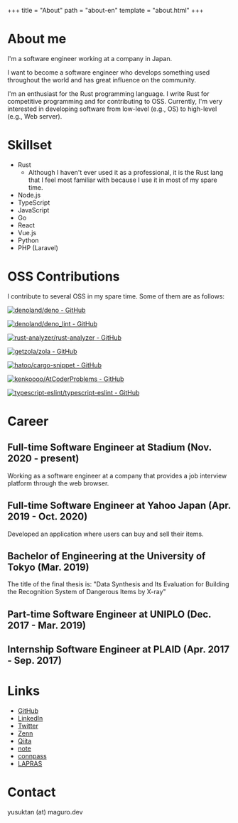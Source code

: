 +++
title = "About"
path = "about-en"
template = "about.html"
+++

# About me

I'm a software engineer working at a company in Japan.

I want to become a software engineer who develops something used throughout the world and has great influence on the community.

I'm an enthusiast for the Rust programming language. I write Rust for competitive programming and for contributing to OSS. Currently, I'm very interested in developing software from low-level (e.g., OS) to high-level (e.g., Web server).

# Skillset

- Rust
  - Although I haven't ever used it as a professional, it is the Rust lang that I feel most familiar with because I use it in most of my spare time.
- Node.js
- TypeScript
- JavaScript
- Go
- React
- Vue.js
- Python
- PHP (Laravel)

# OSS Contributions

I contribute to several OSS in my spare time. Some of them are as follows:

[![denoland/deno - GitHub](https://gh-card.dev/repos/denoland/deno.svg)](https://github.com/denoland/deno)

[![denoland/deno_lint - GitHub](https://gh-card.dev/repos/denoland/deno_lint.svg)](https://github.com/denoland/deno_lint)

[![rust-analyzer/rust-analyzer - GitHub](https://gh-card.dev/repos/rust-analyzer/rust-analyzer.svg)](https://github.com/rust-analyzer/rust-analyzer)

[![getzola/zola - GitHub](https://gh-card.dev/repos/getzola/zola.svg)](https://github.com/getzola/zola)

[![hatoo/cargo-snippet - GitHub](https://gh-card.dev/repos/hatoo/cargo-snippet.svg)](https://github.com/hatoo/cargo-snippet)

[![kenkoooo/AtCoderProblems - GitHub](https://gh-card.dev/repos/kenkoooo/AtCoderProblems.svg)](https://github.com/kenkoooo/AtCoderProblems)

[![typescript-eslint/typescript-eslint - GitHub](https://gh-card.dev/repos/typescript-eslint/typescript-eslint.svg)](https://github.com/typescript-eslint/typescript-eslint)

# Career

## Full-time Software Engineer at Stadium (Nov. 2020 - present)

Working as a software engineer at a company that provides a job interview platform through the web browser.

## Full-time Software Engineer at Yahoo Japan (Apr. 2019 - Oct. 2020)

Developed an application where users can buy and sell their items.

## Bachelor of Engineering at the University of Tokyo (Mar. 2019)

The title of the final thesis is: "Data Synthesis and Its Evaluation for Building the Recognition System of Dangerous Items by X-ray"

## Part-time Software Engineer at UNIPLO (Dec. 2017 - Mar. 2019)

## Internship Software Engineer at PLAID (Apr. 2017 - Sep. 2017)

# Links

- <i class="fab fa-github"></i> [GitHub](https://github.com/magurotuna)
- <i class="fab fa-linkedin"></i> [LinkedIn](https://www.linkedin.com/in/yusuke-tanaka-3904a7167)
- <i class="fab fa-twitter"></i> [Twitter](https://twitter.com/yusuktan)
- [Zenn](https://zenn.dev/magurotuna)
- [Qiita](https://qiita.com/maguro_tuna)
- [note](https://note.com/maguro_tuna)
- [connpass](https://connpass.com/user/magurotuna/)
- [LAPRAS](https://lapras.com/public/4LPJBTY)

# Contact

yusuktan<!-- ODAYAKA --> (at) <!-- JANAI -->maguro.dev
